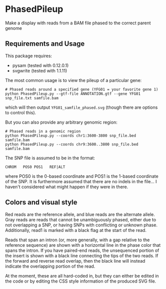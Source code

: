 # PhasedPileup
Make a display with reads from a BAM file phased to the correct parent genome

## Requirements and Usage

This package requires:
* pysam  (tested with 0.12.0.1)
* svgwrite (tested with 1.1.11)

The most common usage is to view the pileup of a particular gene:

    # Phased reads around a specified gene (YFG01 = your favorite gene 1)
    python PhasedPileup.py --gtf-file ANNOTATION.gtf --gene YFG01 snp_file.txt samfile.bam
which will then output `YFG01_samfile_phased.svg` (though there are options to
control this).

But you can also provide any arbitrary genomic region:

    # Phased reads in a genomic region
    python PhasedPileup.py --coords chr1:3600-3800 snp_file.bed samfile.bam
    python PhasedPileup.py --coords chr9:3600..3800 snp_file.bed samfile.bam

The SNP file is assumed to be in the format:

    CHROM	POS0 POS1	REF|ALT

where POS0 is the 0-based coordinate and POS1 is the 1-based coordinate of the
SNP. It is furthermore assumed that there are no indels in the file... I
haven't considered what might happen if they were in there.


## Colors and visual style

Red reads are the reference allele, and blue reads are the alternate allele.
Gray reads are reads that cannot be unambiguously phased, either due to not
overlapping a SNP, or having SNPs with conflicting or unknown phase.
Additionally, read1 is marked with a black flag at the start of the read.

Reads that span an intron (or, more generally, with a gap relative to the
reference sequence) are shown with a horizontal line in the phase color that
spans the intron. If you have paired-end reads, the unsequenced portion of the
insert is shown with a black line connecting the tips of the two reads.  If the
forward and reverse read overlap, then the black line will instead indicate the
overlapping portion of the read.

At the moment, these are all hard-coded in, but they can either be edited in
the code or by editing the CSS style information of the produced SVG file.

